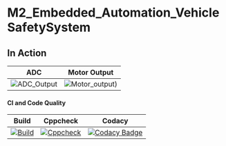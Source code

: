 # M2_Embedded_Automation_VehicleSafetySystem

 

## In Action

|ADC|Motor Output|
|:--:|:--:|
|![ADC_Output](https://user-images.githubusercontent.com/45603597/144428963-35e7e09d-2a3c-4b07-b7f1-b667ef4bbaf5.png)|![Motor_output](https://user-images.githubusercontent.com/45603597/144428979-0da36394-657f-4a9c-bcad-ea58c3de87bc.png))|



#### CI and Code Quality

|Build|Cppcheck|Codacy|
|:--:|:--:|:--:|
|[![Build](https://github.com/shan-2000/M2_Embedded_VehicleSafetySystem/actions/workflows/Compile.yml/badge.svg)](https://github.com/shan-2000/M2_Embedded_VehicleSafetySystem/actions/workflows/Compile.yml)|[![Cppcheck](https://github.com/shan-2000/M2_Embedded_VehicleSafetySystem/actions/workflows/cppcheck.yml/badge.svg)](https://github.com/shan-2000/M2_Embedded_VehicleSafetySystem/actions/workflows/cppcheck.yml)|[![Codacy Badge](https://app.codacy.com/project/badge/Grade/5dbedda37fc94114aaa94c70682ba090)](https://www.codacy.com/gh/shan-2000/M2_Embedded_VehicleSafetySystem/dashboard?utm_source=github.com&amp;utm_medium=referral&amp;utm_content=shan-2000/M2_Embedded_VehicleSafetySystem&amp;utm_campaign=Badge_Grade)



